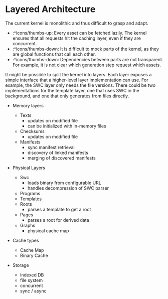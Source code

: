 # Layered Architecture

The current kernel is monolithic and thus difficult to grasp and adapt.

- :^icons/thumbs-up: Every asset can be fetched lazily. The kernel ensures that
  all requests hit the caching layer, even if they are concurrent.
- :^icons/thumbs-down: It is difficult to mock parts of the kernel, as they are
  global functions that call each other.
- :^icons/thumbs-down: Dependencies between parts are not transparent. For
  example, it is not clear which generation step request which assets.

It might be possible to split the kernel into layers. Each layer exposes a
simple interface that a higher-level layer implementation can use. For example,
the SWC layer only needs the file versions. There could be two implementations
for the template layer, one that uses SWC in the background, and one that only
generates from files directly.

- Memory layers
  - Texts
    - updates on modified file
    - can be initialized with in-memory files
  - Checksums
    - updates on modified file
  - Manifests
    - sync manifest retrieval
    - discovery of linked manifests
    - merging of discovered manifests

- Physical Layers
  - Swc
    - loads binary from configurable URL
    - handles decompression of SWC parser
  - Programs
  - Templates
  - Roots
    - parses a template to get a root
  - Pages
    - parses a root for derived data
  - Graphs
    - physical cache map

- Cache types
  - Cache Map
  - Binary Cache

- Storage
  - indexed DB
  - file system
  - concurrent
  - sync / async
